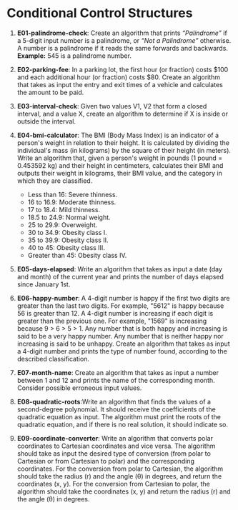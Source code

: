 # Conditional Control Structures

1) **E01-palindrome-check**: Create an algorithm that prints *“Palindrome”* if a 5-digit input number is a palindrome, or *“Not a Palindrome”* otherwise. A number is a palindrome if it reads the same forwards and backwards. **Example:** 545 is a palindrome number.

2) **E02-parking-fee**: In a parking lot, the first hour (or fraction) costs $100 and each additional hour (or fraction) costs $80. Create an algorithm that takes as input the entry and exit times of a vehicle and calculates the amount to be paid.

3) **E03-interval-check**: Given two values V1, V2 that form a closed interval, and a value X, create an algorithm to determine if X is inside or outside the interval.

4) **E04-bmi-calculator**: The BMI (Body Mass Index) is an indicator of a person's weight in relation to their height. It is calculated by dividing the individual's mass (in kilograms) by the square of their height (in meters). Write an algorithm that, given a person's weight in pounds (1 pound = 0.453592 kg) and their height in centimeters, calculates their BMI and outputs their weight in kilograms, their BMI value, and the category in which they are classified.

	- Less than 16: Severe thinness.
	- 16 to 16.9: Moderate thinness.
	- 17 to 18.4: Mild thinness.
	- 18.5 to 24.9: Normal weight.
	- 25 to 29.9: Overweight.
	- 30 to 34.9: Obesity class I.
	- 35 to 39.9: Obesity class II.
	- 40 to 45: Obesity class III.
	- Greater than 45: Obesity class IV.

5) **E05-days-elapsed**: Write an algorithm that takes as input a date (day and month) of the current year and prints the number of days elapsed since January 1st.

6) **E06-happy-number**: A 4-digit number is happy if the first two digits are greater than the last two digits. For example, "5612" is happy because 56 is greater than 12. A 4-digit number is increasing if each digit is greater than the previous one. For example, "1569" is increasing because 9 > 6 > 5 > 1. Any number that is both happy and increasing is said to be a very happy number. Any number that is neither happy nor increasing is said to be unhappy. Create an algorithm that takes as input a 4-digit number and prints the type of number found, according to the described classification.

7) **E07-month-name**: Create an algorithm that takes as input a number between 1 and 12 and prints the name of the corresponding month. Consider possible erroneous input values.

8) **E08-quadratic-roots**:Write an algorithm that finds the values of a second-degree polynomial. It should receive the coefficients of the quadratic equation as input. The algorithm must print the roots of the quadratic equation, and if there is no real solution, it should indicate so.

9) **E09-coordinate-converter**: Write an algorithm that converts polar coordinates to Cartesian coordinates and vice versa. The algorithm should take as input the desired type of conversion (from polar to Cartesian or from Cartesian to polar) and the corresponding coordinates. For the conversion from polar to Cartesian, the algorithm should take the radius (r) and the angle (θ) in degrees, and return the coordinates (x, y). For the conversion from Cartesian to polar, the algorithm should take the coordinates (x, y) and return the radius (r) and the angle (θ) in degrees.
